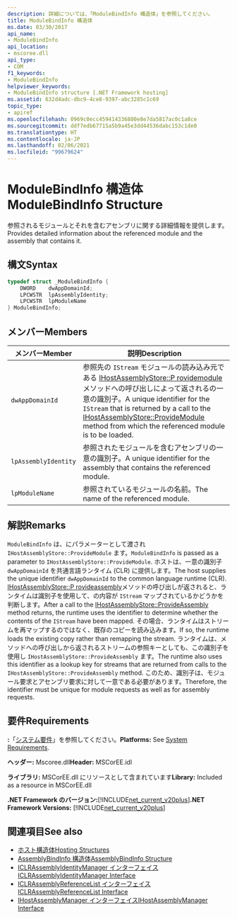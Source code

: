 ```yaml
---
description: 詳細については、「ModuleBindInfo 構造体」を参照してください。
title: ModuleBindInfo 構造体
ms.date: 03/30/2017
api_name:
- ModuleBindInfo
api_location:
- mscoree.dll
api_type:
- COM
f1_keywords:
- ModuleBindInfo
helpviewer_keywords:
- ModuleBindInfo structure [.NET Framework hosting]
ms.assetid: 632d4adc-dbc9-4ce8-9397-abc3285c1c69
topic_type:
- apiref
ms.openlocfilehash: 0969c0ecc459414336800e8e7da5817ac0c1a8ce
ms.sourcegitcommit: ddf7edb67715a5b9a45e3dd44536dabc153c1de0
ms.translationtype: HT
ms.contentlocale: ja-JP
ms.lasthandoff: 02/06/2021
ms.locfileid: "99679624"
---
```

# <a name="modulebindinfo-structure"></a><span data-ttu-id="2dfe4-103">ModuleBindInfo 構造体</span><span class="sxs-lookup"><span data-stu-id="2dfe4-103">ModuleBindInfo Structure</span></span>

<span data-ttu-id="2dfe4-104">参照されるモジュールとそれを含むアセンブリに関する詳細情報を提供します。</span><span class="sxs-lookup"><span data-stu-id="2dfe4-104">Provides detailed information about the referenced module and the assembly that contains it.</span></span>  
  
## <a name="syntax"></a><span data-ttu-id="2dfe4-105">構文</span><span class="sxs-lookup"><span data-stu-id="2dfe4-105">Syntax</span></span>  
  
```cpp  
typedef struct _ModuleBindInfo {  
    DWORD    dwAppDomainId;  
    LPCWSTR  lpAssemblyIdentity;  
    LPCWSTR  lpModuleName  
} ModuleBindInfo;  
```  
  
## <a name="members"></a><span data-ttu-id="2dfe4-106">メンバー</span><span class="sxs-lookup"><span data-stu-id="2dfe4-106">Members</span></span>  
  
|<span data-ttu-id="2dfe4-107">メンバー</span><span class="sxs-lookup"><span data-stu-id="2dfe4-107">Member</span></span>|<span data-ttu-id="2dfe4-108">説明</span><span class="sxs-lookup"><span data-stu-id="2dfe4-108">Description</span></span>|  
|------------|-----------------|  
|`dwAppDomainId`|<span data-ttu-id="2dfe4-109">参照先の `IStream` モジュールの読み込み元である [IHostAssemblyStore::P rovidemodule](ihostassemblystore-providemodule-method.md) メソッドへの呼び出しによって返されるの一意の識別子。</span><span class="sxs-lookup"><span data-stu-id="2dfe4-109">A unique identifier for the `IStream` that is returned by a call to the [IHostAssemblyStore::ProvideModule](ihostassemblystore-providemodule-method.md) method from which the referenced module is to be loaded.</span></span>|  
|`lpAssemblyIdentity`|<span data-ttu-id="2dfe4-110">参照されたモジュールを含むアセンブリの一意の識別子。</span><span class="sxs-lookup"><span data-stu-id="2dfe4-110">A unique identifier for the assembly that contains the referenced module.</span></span>|  
|`lpModuleName`|<span data-ttu-id="2dfe4-111">参照されているモジュールの名前。</span><span class="sxs-lookup"><span data-stu-id="2dfe4-111">The name of the referenced module.</span></span>|  
  
## <a name="remarks"></a><span data-ttu-id="2dfe4-112">解説</span><span class="sxs-lookup"><span data-stu-id="2dfe4-112">Remarks</span></span>  

 <span data-ttu-id="2dfe4-113">`ModuleBindInfo` は、にパラメーターとして渡され `IHostAssemblyStore::ProvideModule` ます。</span><span class="sxs-lookup"><span data-stu-id="2dfe4-113">`ModuleBindInfo` is passed as a parameter to `IHostAssemblyStore::ProvideModule`.</span></span> <span data-ttu-id="2dfe4-114">ホストは、一意の識別子 `dwAppDomainId` を共通言語ランタイム (CLR) に提供します。</span><span class="sxs-lookup"><span data-stu-id="2dfe4-114">The host supplies the unique identifier `dwAppDomainId` to the common language runtime (CLR).</span></span> <span data-ttu-id="2dfe4-115">[IHostAssemblyStore::P rovideassembly](ihostassemblystore-provideassembly-method.md)メソッドの呼び出しが返されると、ランタイムは識別子を使用して、の内容が `IStream` マップされているかどうかを判断します。</span><span class="sxs-lookup"><span data-stu-id="2dfe4-115">After a call to the [IHostAssemblyStore::ProvideAssembly](ihostassemblystore-provideassembly-method.md) method returns, the runtime uses the identifier to determine whether the contents of the `IStream` have been mapped.</span></span> <span data-ttu-id="2dfe4-116">その場合、ランタイムはストリームを再マップするのではなく、既存のコピーを読み込みます。</span><span class="sxs-lookup"><span data-stu-id="2dfe4-116">If so, the runtime loads the existing copy rather than remapping the stream.</span></span> <span data-ttu-id="2dfe4-117">ランタイムは、メソッドへの呼び出しから返されるストリームの参照キーとしても、この識別子を使用し `IHostAssemblyStore::ProvideAssembly` ます。</span><span class="sxs-lookup"><span data-stu-id="2dfe4-117">The runtime also uses this identifier as a lookup key for streams that are returned from calls to the `IHostAssemblyStore::ProvideAssembly` method.</span></span> <span data-ttu-id="2dfe4-118">このため、識別子は、モジュール要求とアセンブリ要求に対して一意である必要があります。</span><span class="sxs-lookup"><span data-stu-id="2dfe4-118">Therefore, the identifier must be unique for module requests as well as for assembly requests.</span></span>  
  
## <a name="requirements"></a><span data-ttu-id="2dfe4-119">要件</span><span class="sxs-lookup"><span data-stu-id="2dfe4-119">Requirements</span></span>  

 <span data-ttu-id="2dfe4-120">**:**「[システム要件](../../get-started/system-requirements.md)」を参照してください。</span><span class="sxs-lookup"><span data-stu-id="2dfe4-120">**Platforms:** See [System Requirements](../../get-started/system-requirements.md).</span></span>  
  
 <span data-ttu-id="2dfe4-121">**ヘッダー:** Mscoree.dll</span><span class="sxs-lookup"><span data-stu-id="2dfe4-121">**Header:** MSCorEE.idl</span></span>  
  
 <span data-ttu-id="2dfe4-122">**ライブラリ:** MSCorEE.dll にリソースとして含まれています</span><span class="sxs-lookup"><span data-stu-id="2dfe4-122">**Library:** Included as a resource in MSCorEE.dll</span></span>  
  
 <span data-ttu-id="2dfe4-123">**.NET Framework のバージョン:**[!INCLUDE[net_current_v20plus](../../../../includes/net-current-v20plus-md.md)]</span><span class="sxs-lookup"><span data-stu-id="2dfe4-123">**.NET Framework Versions:** [!INCLUDE[net_current_v20plus](../../../../includes/net-current-v20plus-md.md)]</span></span>  
  
## <a name="see-also"></a><span data-ttu-id="2dfe4-124">関連項目</span><span class="sxs-lookup"><span data-stu-id="2dfe4-124">See also</span></span>

- [<span data-ttu-id="2dfe4-125">ホスト構造体</span><span class="sxs-lookup"><span data-stu-id="2dfe4-125">Hosting Structures</span></span>](hosting-structures.md)
- [<span data-ttu-id="2dfe4-126">AssemblyBindInfo 構造体</span><span class="sxs-lookup"><span data-stu-id="2dfe4-126">AssemblyBindInfo Structure</span></span>](assemblybindinfo-structure.md)
- [<span data-ttu-id="2dfe4-127">ICLRAssemblyIdentityManager インターフェイス</span><span class="sxs-lookup"><span data-stu-id="2dfe4-127">ICLRAssemblyIdentityManager Interface</span></span>](iclrassemblyidentitymanager-interface.md)
- [<span data-ttu-id="2dfe4-128">ICLRAssemblyReferenceList インターフェイス</span><span class="sxs-lookup"><span data-stu-id="2dfe4-128">ICLRAssemblyReferenceList Interface</span></span>](iclrassemblyreferencelist-interface.md)
- [<span data-ttu-id="2dfe4-129">IHostAssemblyManager インターフェイス</span><span class="sxs-lookup"><span data-stu-id="2dfe4-129">IHostAssemblyManager Interface</span></span>](ihostassemblymanager-interface.md)

